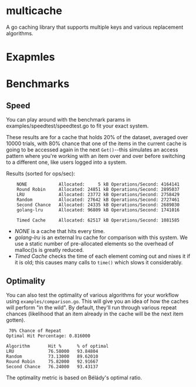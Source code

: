 multicache
===========

A go caching library that supports multiple keys and various replacement algorithms.

Exapmles
========



Benchmarks
==========

Speed
-----

You can play around with the benchmark params in examples/speedtest/speedtest.go
to fit your exact system.

These results are for a cache that holds 20% of the dataset, averaged over 10000
trials, with 80% chance that one of the items in the current cache is going to
be accessed again in the next `Get()`--this simulates an access pattern where
you're working with an item over and over before switching to a different one,
like users logged into a system.

Results (sorted for ops/sec):

		NONE            Allocated:     5 kB Operations/Second: 4164141
		Round Robin     Allocated: 24851 kB Operations/Second: 2895037
		LRU             Allocated: 23772 kB Operations/Second: 2758429
		Random          Allocated: 27642 kB Operations/Second: 2727461
		Second Chance   Allocated: 24335 kB Operations/Second: 2689030
		golang-lru      Allocated: 96809 kB Operations/Second: 1741016

		Timed Cache     Allocated: 62517 kB Operations/Second: 1081585

* *NONE* is a cache that hits every time.
* *golang-lru* is an external lru cache for comparison with this system. We use
a static number of pre-allocated elements so the overhead of malloc()s is
greatly reduced.
* *Timed Cache* checks the time of each element coming out and nixes it if
it is old; this causes many calls to `time()` which slows it considerably.

Optimality
----------

You can also test the optimality of various algorithms for your workflow using
`examples/comparison.go`. This will give you an idea of how the caches will
perform "in the wild". By default, they'll run through various repeat chances
(likelihood that an item already in the cache will be the next item gotten).

	 70% Chance of Repeat
	Optimal Hit Percentage: 0.816000

	Algorithm       Hit %      % of optimal
	LRU             76.58000   93.84804
	Random          73.13000   89.62010
	Round Robin     75.82000   92.91667
	Second Chance   76.24000   93.43137

The optimality metric is based on Bélády's optimal ratio.
